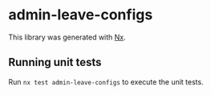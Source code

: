 # admin-leave-configs

This library was generated with [Nx](https://nx.dev).

## Running unit tests

Run `nx test admin-leave-configs` to execute the unit tests.
